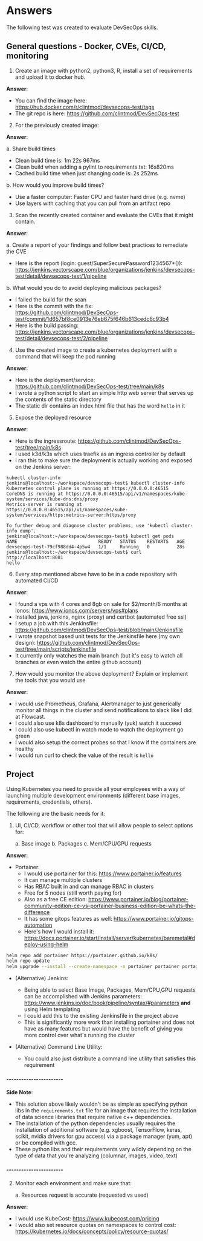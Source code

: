 # Answers

The following test was created to evaluate DevSecOps skills.

## General questions - Docker, CVEs, CI/CD, monitoring

1. Create an image with python2, python3, R, install a set of requirements and upload it to docker hub.
    
**Answer**:

- You can find the image here: https://hub.docker.com/r/clintmod/devsecops-test/tags
- The git repo is here: https://github.com/clintmod/DevSecOps-test

2. For the previously created image:

**Answer**:

a. Share build times

- Clean build time is: 1m 22s 967ms
- Clean build when adding a pylint to requirements.txt: 16s820ms
- Cached build time when just changing code is: 2s 252ms

b. How would you improve build times?

- Use a faster computer: Faster CPU and faster hard drive (e.g. nvme)
- Use layers with caching that you can pull from an artifact repo

3. Scan the recently created container and evaluate the CVEs that it might contain.

**Answer**:

a. Create a report of your findings and follow best practices to remediate the CVE

- Here is the report (login: guest/SuperSecurePassword1234567*()): https://jenkins.vectorscape.com/blue/organizations/jenkins/devsecops-test/detail/devsecops-test/1/pipeline

b. What would you do to avoid deploying malicious packages?

- I failed the build for the scan
- Here is the commit with the fix: https://github.com/clintmod/DevSecOps-test/commit/1d657bf8ce0913e76eb675f646b613cedc6c93b4
- Here is the build passing: https://jenkins.vectorscape.com/blue/organizations/jenkins/devsecops-test/detail/devsecops-test/2/pipeline

4. Use the created image to create a kubernetes deployment with a command that will keep the pod running

**Answer**:

- Here is the deployment/service: https://github.com/clintmod/DevSecOps-test/tree/main/k8s
- I wrote a python script to start an simple http web server that serves up the contents of the static directory
- The static dir contains an index.html file that has the word `hello` in it 

5. Expose the deployed resource

**Answer**:

- Here is the ingressroute: https://github.com/clintmod/DevSecOps-test/tree/main/k8s
- I used k3d/k3s which uses traefik as an ingress controller by default
- I ran this to make sure the deployment is actually working and exposed on the Jenkins server:

```
kubectl cluster-info
jenkins@localhost:~/workspace/devsecops-test$ kubectl cluster-info
Kubernetes control plane is running at https://0.0.0.0:46515
CoreDNS is running at https://0.0.0.0:46515/api/v1/namespaces/kube-system/services/kube-dns:dns/proxy
Metrics-server is running at https://0.0.0.0:46515/api/v1/namespaces/kube-system/services/https:metrics-server:https/proxy

To further debug and diagnose cluster problems, use 'kubectl cluster-info dump'.
jenkins@localhost:~/workspace/devsecops-test$ kubectl get pods
NAME                              READY   STATUS    RESTARTS   AGE
devsecops-test-79cf988dd4-4p5w4   1/1     Running   0          28s
jenkins@localhost:~/workspace/devsecops-test$ curl http://localhost:8081
hello
```

6. Every step mentioned above have to be in a code repository with automated CI/CD

**Answer**:

- I found a vps with 4 cores and 8gb on sale for $2/month/6 months at ionos: https://www.ionos.com/servers/vps#plans
- Installed java, jenkins, nginx (proxy) and certbot (automated free ssl)
- I setup a job with this Jenkinsfile: https://github.com/clintmod/DevSecOps-test/blob/main/Jenkinsfile
- I wrote snapshot based unit tests for the Jenkinsfile here (my own design): https://github.com/clintmod/DevSecOps-test/tree/main/scripts/jenkinsfile
- It currently only watches the main branch (but it's easy to watch all branches or even watch the entire github account)


7. How would you monitor the above deployment? Explain or implement the tools that you would use

**Answer**:

- I would use Prometheus, Grafana, Alertmanager to just generically monitor all things in the cluster and send notifications to slack like I did at Flowcast.
- I could also use k8s dashboard to manually (yuk) watch it succeed
- I could also use kubectl in watch mode to watch the deployment go green
- I would also setup the correct probes so that I know if the containers are healthy
- I would run curl to check the value of the result is `hello`


## Project

Using Kubernetes you need to provide all your employees with a way of launching multiple development environments (different base images, requirements, credentials, others). 

The following are the basic needs for it:

1. UI, CI/CD, workflow or other tool that will allow people to select options for:

    a. Base image
    b. Packages
    c. Mem/CPU/GPU requests

**Answer**:

- Portainer:
    - I would use portainer for this: https://www.portainer.io/features
    - It can manage multiple clusters
    - Has RBAC built in and can manage RBAC in clusters
    - Free for 5 nodes (still worth paying for)
    - Also as a free CE edition: https://www.portainer.io/blog/portainer-community-edition-ce-vs-portainer-business-edition-be-whats-the-difference
    - It has some gitops features as well: https://www.portainer.io/gitops-automation
    - Here's how I would install it: https://docs.portainer.io/start/install/server/kubernetes/baremetal#deploy-using-helm
```bash
helm repo add portainer https://portainer.github.io/k8s/
helm repo update
helm upgrade --install --create-namespace -n portainer portainer portainer/portainer --set enterpriseEdition.enabled=true --set tls.force=true
```

- (Alternative) Jenkins:
    - Being able to select Base Image, Packages, Mem/CPU,GPU requests can be accomplished with Jenkins parameters: https://www.jenkins.io/doc/book/pipeline/syntax/#parameters **and** using Helm templating
    - I could add this to the existing Jenkinsfile in the project above
    - This is significantly more work than installing portainer and does not have as many features but would have the benefit of giving you more control over what's running the cluster


- (Alternative) Command Line Utility:
    - You could also just distribute a command line utility that satisfies this requirement

#### -----------------------

**Side Note**:

- This solution above likely wouldn't be as simple as specifying python libs in the `requirements.txt` file for an image that requires the installation of data science libraries that require native c++ dependencies.
- The installation of the python dependencies usually requires the installation of additional software (e.g. xgboost, TensorFlow, keras, scikit, nvidia drivers for gpu access) via a package manager (yum, apt) or be compiled with gcc.
- These python libs and their requirements vary wildly depending on the type of data that you're analyzing (columnar, images, video, text) 

#### -----------------------

2. Monitor each environment and make sure that:

    a. Resources request is accurate (requested vs used)

**Answer**:

- I would use KubeCost: https://www.kubecost.com/pricing
- I would also set resource quotas on namespaces to control cost: https://kubernetes.io/docs/concepts/policy/resource-quotas/

